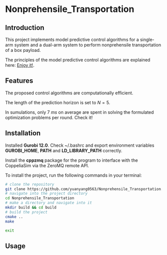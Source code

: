 # Nonprehensile_Transportation

## Introduction

This project implements model predictive control algorithms for a single-arm system and a dual-arm system to perform nonprehensile transportation of a box payload.

The principles of the model predictive control algorithms are explained here: <a href="https://www.overleaf.com/read/svsbmbmrbbzt#efa959" target="_blank">Enjoy it!</a>.

## Features

The proposed control algorithms are computationally efficient.

The length of the prediction horizon is set to $N=5$.

In sumulations, only $7~ms$ on average are spent in solving the formulated optimization problems per round. Check it!

## Installation

Installed **Gurobi 12.0**. Check ~/.bashrc and export environment variables **GUROBI_HOME**, **PATH** and **LD_LIBRARY_PATH** correctly.

Install the **cppzmq** package for the program to interface with the CoppeliaSim via the ZeroMQ remote API.

To install the project, run the following commands in your terminal:

```bash
# clone the repository
git clone https://github.com/yuanyang0563/Nonprehensile_Transportation.git
# navigate into the project directory
cd Nonprehensile_Transportation
# make a directory and navigate into it
mkdir build && cd build
# build the project
cmake ..
make

exit
```

## Usage
